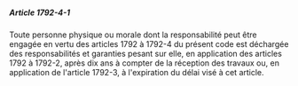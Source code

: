 ##### Article 1792-4-1

Toute personne physique ou morale dont la responsabilité peut être engagée en vertu des articles 1792 à 1792-4 du présent code est déchargée des responsabilités et garanties pesant sur elle, en application des articles 1792 à 1792-2, après dix ans à compter de la réception des travaux ou, en application de l'article 1792-3, à l'expiration du délai visé à cet article.

